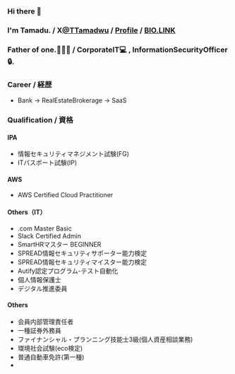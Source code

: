 ### Hi there 👋
### I'm Tamadu. / X[@TTamadwu](https://twitter.com/TTamadwu) / [Profile](https://tamadu.wraptas.site/) / [BIO.LINK](https://bio.link/tamadu)
### Father of one.:family_man_woman_boy: / CorporateIT:computer: , InformationSecurityOfficer:lock:.

### Career / 経歴
 - Bank -> RealEstateBrokerage -> SaaS
### Qualification / 資格
#### IPA
 - 情報セキュリティマネジメント試験(FG)
 - ITパスポート試験(IP)
#### AWS
 - AWS Certified Cloud Practitioner
#### Others（IT）
 - .com Master Basic
 - Slack Certified Admin
 - SmartHRマスター BEGINNER
 - SPREAD情報セキュリティサポーター能力検定
 - SPREAD情報セキュリティマイスター能力検定
 - Autify認定プログラム-テスト自動化
 - 個人情報保護士
 - デジタル推進委員
#### Others
 - 会員内部管理責任者
 - 一種証券外務員 
 - ファイナンシャル・プランニング技能士3級(個人資産相談業務)
 - 環境社会試験(eco検定)
 - 普通自動車免許(第一種)
 - 
